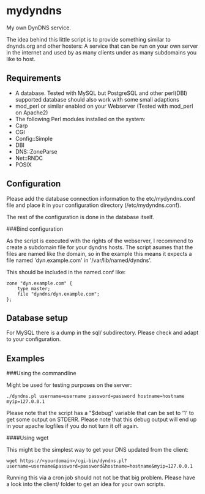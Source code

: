 mydyndns
========

My own DynDNS service.

The idea behind this little script is to provide something similar to dnynds.org and other hosters:
A service that can be run on your own server in the internet and used by as many clients under as 
many subdomains you like to host.

Requirements
------------

* A database. Tested with MySQL but PostgreSQL and other perl(DBI) supported database should also work
  with some small adaptions
* mod_perl or similar enabled on your Webserver (Tested with mod_perl on Apache2)
* The following Perl modules installed on the system:
 * Carp
 * CGI
 * Config::Simple
 * DBI
 * DNS::ZoneParse
 * Net::RNDC
 * POSIX

Configuration
-------------

Please add the database connection information to the etc/mydyndns.conf file and place it in 
your configuration directory (/etc/mydyndns.conf).

The rest of the configuration is done in the database itself.

###Bind configuration

As the script is executed with the rights of the webserver, I recommend to create a subdomain file
for your dyndns hosts. The script asumes that the files are named like the domain, so in the example 
this means it expects a file named 'dyn.example.com' in '/var/lib/named/dyndns'. 

This should be included in the named.conf like:

    zone "dyn.example.com" {
        type master;
        file "dyndns/dyn.example.com";
    };


Database setup
--------------

For MySQL there is a dump in the sql/ subdirectory. Please check and adapt to your configuration.

Examples
--------

###Using the commandline 

Might be used for testing purposes on the server:

    ./dyndns.pl username=username password=password hostname=hostname  myip=127.0.0.1
    
Please note that the script has a "$debug" variable that can be set to '1' to get some output on STDERR. Please note that this debug output will end up in your apache logfiles if you do not turn it off again.

####Using wget

This might be the simplest way to get your DNS updated from the client:

    wget https://<yourdomain>/cgi-bin/dyndns.pl?username=username&password=password&hostname=hostname&myip=127.0.0.1
    
Running this via a cron job should not not be that big problem. Please have a look into the client/ folder to get an idea for your own scripts.



